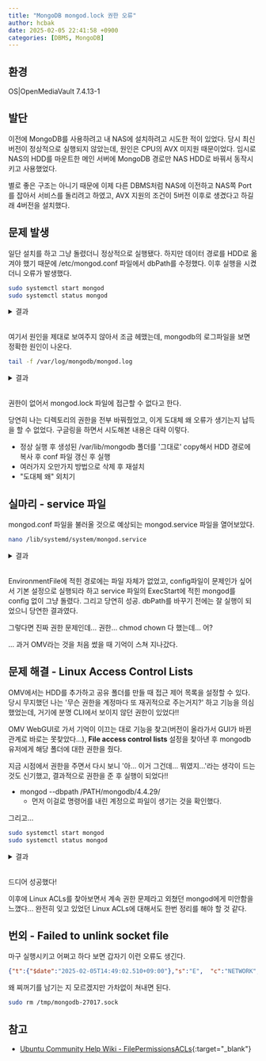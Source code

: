 ```yaml
---
title: "MongoDB mongod.lock 권한 오류"
author: hcbak
date: 2025-02-05 22:41:58 +0900
categories: [DBMS, MongoDB]
---
```


## 환경

OS|OpenMediaVault 7.4.13-1

## 발단

이전에 MongoDB를 사용하려고 내 NAS에 설치하려고 시도한 적이 있었다. 당시 최신 버전이 정상적으로 실행되지 않았는데, 원인은 CPU의 AVX 미지원 때문이었다. 임시로 NAS의 HDD를 마운트한 메인 서버에 MongoDB 경로만 NAS HDD로 바꿔서 동작시키고 사용했었다.

별로 좋은 구조는 아니기 때문에 이제 다른 DBMS처럼 NAS에 이전하고 NAS쪽 Port를 잡아서 서비스를 돌리려고 하였고, AVX 지원의 조건이 5버전 이후로 생겼다고 하길래 4버전을 설치했다.

## 문제 발생

일단 설치를 하고 그냥 돌렸더니 정상적으로 실행됐다. 하지만 데이터 경로를 HDD로 옮겨야 했기 때문에 /etc/mongod.conf 파일에서 dbPath를 수정했다. 이후 실행을 시켰더니 오류가 발생했다.

```bash
sudo systemctl start mongod
sudo systemctl status mongod
```

<details>
  <summary>결과</summary>
  <div markdown="1">

```text
× mongod.service - MongoDB Database Server
     Loaded: loaded (/lib/systemd/system/mongod.service; enabled; preset: enabled)
     Active: failed (Result: exit-code) since Wed 2025-02-05 13:16:55 KST; 4s ago
   Duration: 573ms
       Docs: https://docs.mongodb.org/manual
    Process: 3482681 ExecStart=/usr/bin/mongod --config /etc/mongod.conf (code=exited, status=100)
   Main PID: 3482681 (code=exited, status=100)
        CPU: 240ms

Feb 05 13:16:55 systemd[1]: Started mongod.service - MongoDB Database Server.
Feb 05 13:16:55 mongod[3482681]: {"t":{"$date":"2025-02-05T04:16:55.497Z"},"s":"I",  "c":"CONTROL",  "id":7484500, "ctx":"main","msg":"Environment variable MONGODB_CONFIG_OVERRIDE_NOFORK == 1, overriding \"processManagement.fork\" to false"}
Feb 05 13:16:55 systemd[1]: mongod.service: Main process exited, code=exited, status=100/n/a
Feb 05 13:16:55 systemd[1]: mongod.service: Failed with result 'exit-code'.
```

  </div>
</details><br>

여기서 원인을 제대로 보여주지 않아서 조금 헤맸는데, mongodb의 로그파일을 보면 정확한 원인이 나온다.

```bash
tail -f /var/log/mongodb/mongod.log
```

<details>
  <summary>결과</summary>
  <div markdown="1">

```json
...
{"t":{"$date":"2025-02-05T13:29:29.526+09:00"},"s":"E",  "c":"STORAGE",  "id":20557,   "ctx":"initandlisten","msg":"DBException in initAndListen, terminating","attr":{"error":"Location28596: Unable to determine status of lock file in the data directory /PATH/mongodb/4.4.29: boost::filesystem::status: Permission denied: \"/PATH/mongodb/4.4.29/mongod.lock\""}}
...
```

  </div>
</details><br>

권한이 없어서 mongod.lock 파일에 접근할 수 없다고 한다.

당연히 나는 디렉토리의 권한을 전부 바꿔줬었고, 이게 도대체 왜 오류가 생기는지 납득을 할 수 없었다. 구글링을 하면서 시도해본 내용은 대략 이렇다.

- 정상 실행 후 생성된 /var/lib/mongodb 폴더를 '그대로' copy해서 HDD 경로에 복사 후 conf 파일 갱신 후 실행
- 여러가지 오만가지 방법으로 삭제 후 재설치
- "도대체 왜" 외치기

## 실마리 - service 파일

mongod.conf 파일을 불러올 것으로 예상되는 mongod.service 파일을 열어보았다.

```bash
nano /lib/systemd/system/mongod.service
```

<details>
  <summary>결과</summary>
  <div markdown="1">

```text
[Unit]
Description=MongoDB Database Server
Documentation=https://docs.mongodb.org/manual
After=network-online.target
Wants=network-online.target

[Service]
User=mongodb
Group=mongodb
EnvironmentFile=-/etc/default/mongod
Environment="MONGODB_CONFIG_OVERRIDE_NOFORK=1"
ExecStart=/usr/bin/mongod --config /etc/mongod.conf
RuntimeDirectory=mongodb
# file size
LimitFSIZE=infinity
# cpu time
LimitCPU=infinity
# virtual memory size
LimitAS=infinity
# open files
LimitNOFILE=64000
# processes/threads
LimitNPROC=64000
# locked memory
LimitMEMLOCK=infinity
# total threads (user+kernel)
TasksMax=infinity
TasksAccounting=false

# Recommended limits for mongod as specified in
# https://docs.mongodb.com/manual/reference/ulimit/#recommended-ulimit-settings

[Install]
WantedBy=multi-user.target
```

  </div>
</details><br>

EnvironmentFile에 적힌 경로에는 파일 자체가 없었고, config파일이 문제인가 싶어서 기본 설정으로 실행되라 하고 service 파일의 ExecStart에 적힌 mongod를 config 없이 그냥 돌렸다. 그리고 당연히 성공. dbPath를 바꾸기 전에는 잘 실행이 되었으니 당연한 결과였다.

그렇다면 진짜 권한 문제인데... 권한... chmod chown 다 했는데... 어?

... 과거 OMV라는 것을 처음 썼을 때 기억이 스쳐 지나갔다.

## 문제 해결 - Linux Access Control Lists

OMV에서는 HDD를 추가하고 공유 폴더를 만들 때 접근 제어 목록을 설정할 수 있다. 당시 무지했던 나는 '무슨 권한을 계정마다 또 재귀적으로 주는거지?' 하고 기능을 의심했었는데, 거기에 분명 CLI에서 보이지 않던 권한이 있었다!!

OMV WebGUI로 가서 기억이 이끄는 대로 기능을 찾고(버전이 올라가서 GUI가 바뀐 관계로 바로는 못찾았다...), **File access control lists** 설정을 찾아낸 후 mongodb 유저에게 해당 폴더에 대한 권한을 줬다.

지금 시점에서 권한을 주면서 다시 보니 '아... 이거 그건데... 뭐였지...'라는 생각이 드는 것도 신기했고, 결과적으로 권한을 준 후 실행이 되었다!!

- mongod --dbpath /PATH/mongodb/4.4.29/
  - 먼저 이걸로 명령어를 내린 계정으로 파일이 생기는 것을 확인했다.

그리고...

```bash
sudo systemctl start mongod
sudo systemctl status mongod
```

<details>
  <summary>결과</summary>
  <div markdown="1">

```text
● mongod.service - MongoDB Database Server
     Loaded: loaded (/lib/systemd/system/mongod.service; enabled; preset: enabled)
     Active: active (running) since Wed 2025-02-05 15:06:29 KST; 1s ago
       Docs: https://docs.mongodb.org/manual
   Main PID: 3498750 (mongod)
     Memory: 56.9M
        CPU: 1.167s
     CGroup: /system.slice/mongod.service
             └─3498750 /usr/bin/mongod --config /etc/mongod.conf

Feb 05 15:06:29 systemd[1]: Started mongod.service - MongoDB Database Server.
Feb 05 15:06:29 mongod[3498750]: {"t":{"$date":"2025-02-05T06:06:29.406Z"},"s":"I",  "c":"CONTROL",  "id":7484500, "ctx":"main","msg":"Environ>
```

  </div>
</details><br>

드디어 성공했다!

이후에 Linux ACLs를 찾아보면서 계속 권한 문제라고 외쳤던 mongod에게 미안함을 느꼈다... 완전히 잊고 있었던 Linux ACLs에 대해서도 한번 정리를 해야 할 것 같다.

## 번외 - Failed to unlink socket file

마구 실행시키고 어쩌고 하다 보면 갑자기 이런 오류도 생긴다.

```json
{"t":{"$date":"2025-02-05T14:49:02.510+09:00"},"s":"E",  "c":"NETWORK",  "id":23024,   "ctx":"initandlisten","msg":"Failed to unlink socket file","attr":{"path":"/tmp/mongodb-27017.sock","error":"Operation not permitted"}}
```

왜 찌꺼기를 남기는 지 모르겠지만 가차없이 쳐내면 된다.

```bash
sudo rm /tmp/mongodb-27017.sock
```

## 참고

- [Ubuntu Community Help Wiki - FilePermissionsACLs](https://help.ubuntu.com/community/FilePermissionsACLs){:target="_blank"}

